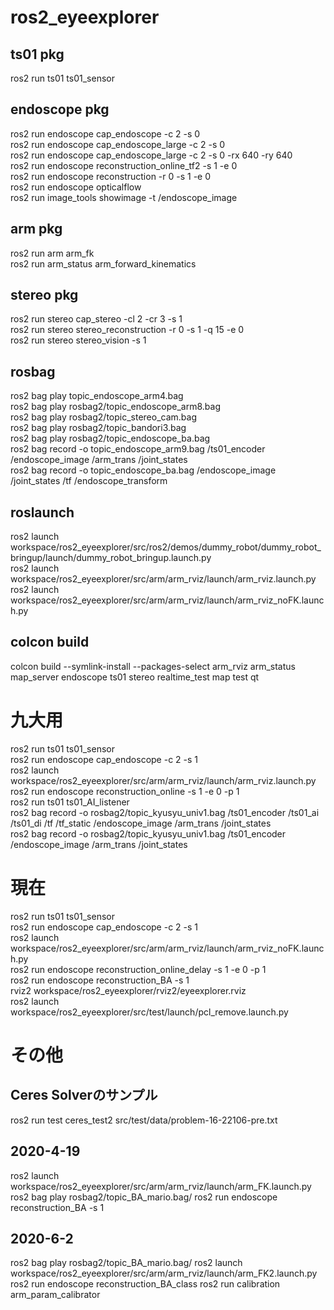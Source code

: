 # ros2_eyeexplorer

## ts01 pkg
ros2 run ts01 ts01_sensor

## endoscope pkg
ros2 run endoscope cap_endoscope -c 2  -s 0<br>
ros2 run endoscope cap_endoscope_large -c 2  -s 0<br> 
ros2 run endoscope cap_endoscope_large -c 2  -s 0 -rx 640 -ry 640 <br>
ros2 run endoscope reconstruction_online_tf2 -s 1 -e 0<br>
ros2 run endoscope reconstruction -r 0 -s 1 -e 0<br>
ros2 run endoscope opticalflow<br>
ros2 run image_tools showimage -t /endoscope_image<br>

## arm pkg
ros2 run arm arm_fk<br>
ros2 run arm_status arm_forward_kinematics<br>

## stereo pkg
ros2 run stereo cap_stereo  -cl 2 -cr 3 -s 1<br>
ros2 run stereo stereo_reconstruction  -r 0 -s 1 -q 15 -e 0<br>
ros2 run stereo stereo_vision -s 1<br>

## rosbag
ros2 bag play topic_endoscope_arm4.bag<br>
ros2 bag play rosbag2/topic_endoscope_arm8.bag<br>
ros2 bag play rosbag2/topic_stereo_cam.bag <br>
ros2 bag play rosbag2/topic_bandori3.bag<br>
ros2 bag play rosbag2/topic_endoscope_ba.bag<br>
ros2 bag record -o topic_endoscope_arm9.bag /ts01_encoder /endoscope_image /arm_trans /joint_states<br>
ros2 bag record -o topic_endoscope_ba.bag /endoscope_image /joint_states /tf /endoscope_transform

## roslaunch
ros2 launch workspace/ros2_eyeexplorer/src/ros2/demos/dummy_robot/dummy_robot_bringup/launch/dummy_robot_bringup.launch.py<br>
ros2 launch workspace/ros2_eyeexplorer/src/arm/arm_rviz/launch/arm_rviz.launch.py<br>
ros2 launch workspace/ros2_eyeexplorer/src/arm/arm_rviz/launch/arm_rviz_noFK.launch.py<br>

## colcon build
colcon build --symlink-install --packages-select arm_rviz arm_status map_server endoscope ts01 stereo realtime_test map test qt<br>

# 九大用
ros2 run ts01 ts01_sensor<br>
ros2 run endoscope cap_endoscope -c 2 -s 1<br>
ros2 launch workspace/ros2_eyeexplorer/src/arm/arm_rviz/launch/arm_rviz.launch.py<br>
ros2 run endoscope reconstruction_online -s 1 -e 0 -p 1<br>
ros2 run ts01 ts01_AI_listener <br>
ros2 bag record -o rosbag2/topic_kyusyu_univ1.bag /ts01_encoder /ts01_ai /ts01_di /tf /tf_static /endoscope_image /arm_trans /joint_states<br>
ros2 bag record -o rosbag2/topic_kyusyu_univ1.bag /ts01_encoder /endoscope_image /arm_trans /joint_states<br>

# 現在
ros2 run ts01 ts01_sensor<br>
ros2 run endoscope cap_endoscope -c 2 -s 1<br>
ros2 launch workspace/ros2_eyeexplorer/src/arm/arm_rviz/launch/arm_rviz_noFK.launch.py<br>
ros2 run endoscope reconstruction_online_delay -s 1 -e 0 -p 1<br>
ros2 run endoscope reconstruction_BA -s 1<br>
rviz2 workspace/ros2_eyeexplorer/rviz2/eyeexplorer.rviz<br>
ros2 launch workspace/ros2_eyeexplorer/src/test/launch/pcl_remove.launch.py<br>

# その他
## Ceres Solverのサンプル
ros2 run test ceres_test2 src/test/data/problem-16-22106-pre.txt


## 2020-4-19
ros2 launch workspace/ros2_eyeexplorer/src/arm/arm_rviz/launch/arm_FK.launch.py 
ros2 bag play rosbag2/topic_BA_mario.bag/
ros2 run endoscope reconstruction_BA -s 1

## 2020-6-2
ros2 bag play rosbag2/topic_BA_mario.bag/
ros2 launch workspace/ros2_eyeexplorer/src/arm/arm_rviz/launch/arm_FK2.launch.py 
ros2 run endoscope reconstruction_BA_class
ros2 run calibration arm_param_calibrator

